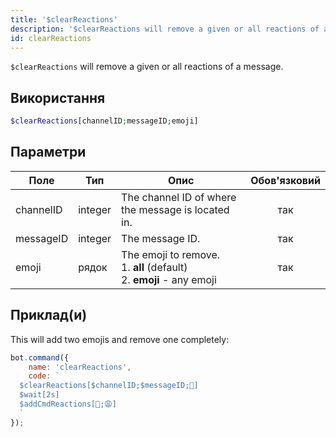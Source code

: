 ```yaml
---
title: '$clearReactions'
description: '$clearReactions will remove a given or all reactions of a message.'
id: clearReactions
---
```


`$clearReactions` will remove a given or all reactions of a message.

## Використання

```php
$clearReactions[channelID;messageID;emoji]
```

## Параметри

| Поле      | Тип     | Опис                                                                                         | Обов'язковий |
| --------- | ------- | -------------------------------------------------------------------------------------------- |:------------:|
| channelID | integer | The channel ID of where the message is located in.                                           |     так      |
| messageID | integer | The message ID.                                                                              |     так      |
| emoji     | рядок   | The emoji to remove. <br /> 1. **all** (default) <br /> 2. **emoji** - any emoji |     так      |

## Приклад(и)

This will add two emojis and remove one completely:

```javascript
bot.command({
    name: 'clearReactions',
    code: `
  $clearReactions[$channelID;$messageID;🥱]
  $wait[2s]
  $addCmdReactions[🥱;😩]
  `
});
```
